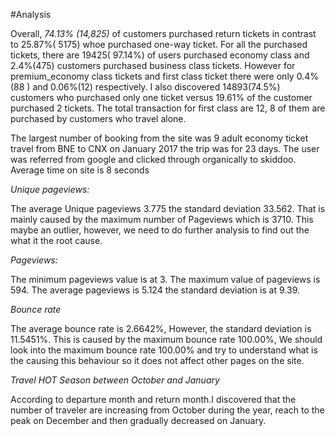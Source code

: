 #Analysis

Overall, *74.13% (14,825)* of customers purchased return tickets in contrast to 25.87%( 5175) whoe purchased one-way ticket. For all the purchased tickets, there are 19425( 97.14%) of users purchased economy class and  2.4%(475) customers purchased business class tickets. However for  premium_economy class tickets and first class ticket there were only 0.4%(88 ) and 0.06%(12) respectively.  I also discovered 14893(74.5%) customers who purchased only one ticket versus 19.61% of the customer purchased 2 tickets. The total transaction for first class are 12, 8 of them are purchased by customers who travel alone.

The largest number of booking from the site was 9 adult economy ticket  travel from BNE to CNX on January 2017 the trip was for 23 days. The user was referred from google and clicked through organically to skiddoo. Average time on site is 8 seconds 

*Unique pageviews:*

The average Unique pageviews 3.775 the standard deviation 33.562. That is mainly caused by the maximum number of Pageviews which is 3710. This maybe an outlier, however, we need to do further analysis to find out the what it the root cause.

*Pageviews:*

The minimum pageviews value is  at 3. The maximum value of pageviews is 594. The average pageviews is 5.124 the standard deviation is at 9.39. 

*Bounce rate*

The average bounce rate is 2.6642%, However, the standard deviation is 11.5451%. This is caused by the maximum bounce rate 100.00%, We should look into the maximum bounce rate 100.00% and try to understand what is the causing this behaviour so it does not affect other pages on the site. 

*Travel HOT Season between October and January*

According to departure month and return month.I discovered that the number of  traveler are increasing from October during the year, reach to the peak on December and then gradually decreased on January.   


